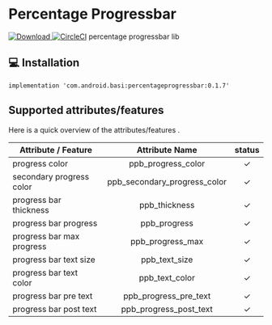 # Percentage Progressbar
[ ![Download](https://api.bintray.com/packages/basil/maven/PercentageProgressBar/images/download.svg) ](https://bintray.com/basil/maven/PercentageProgressBar/_latestVersion)
[ ![CircleCI](https://circleci.com/gh/e4basil/PercentageProgressBar.svg?style=svg)](https://circleci.com/gh/e4basil/PercentageProgressBar)
percentage progressbar lib

## 💻 Installation

    implementation 'com.android.basi:percentageprogressbar:0.1.7'


## Supported attributes/features
Here is a quick overview of the attributes/features .

|   Attribute / Feature    |   Attribute Name | status   |
| -------       |:-----------:|:-----------:|
|progress color  |   ppb_progress_color   |✓|
|secondary progress color  |   ppb_secondary_progress_color   |✓|
|progress bar thickness       |   ppb_thickness   |✓|
|progress bar progress |    ppb_progress  |✓|
|progress bar max progress    |   ppb_progress_max  |✓|
|progress bar text size     |    ppb_text_size    |✓|
|progress bar text color     |    ppb_text_color   |✓|
|progress bar pre text     |    ppb_progress_pre_text    |✓|
|progress bar post text     |   ppb_progress_post_text    |✓|
